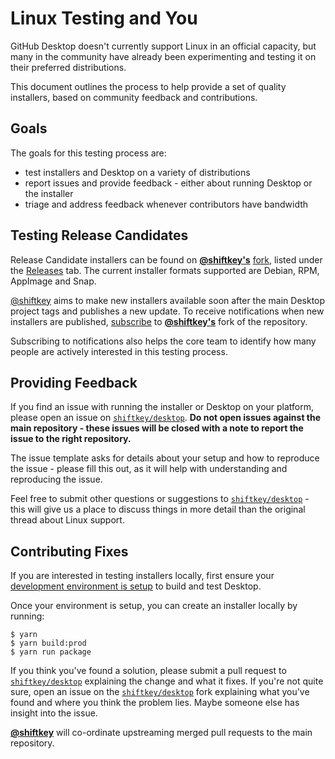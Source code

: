 # Linux Testing and You

GitHub Desktop doesn't currently support Linux in an official capacity, but many in the community have already been experimenting and testing it on their preferred distributions.

This document outlines the process to help provide a set of quality installers, based on community feedback and contributions.

## Goals

The goals for this testing process are:

* test installers and Desktop on a variety of distributions
* report issues and provide feedback - either about running Desktop or the installer
* triage and address feedback whenever contributors have bandwidth

## Testing Release Candidates

Release Candidate installers can be found on [**@shiftkey's**](https://github.com/shiftkey) [fork](https://github.com/shiftkey/desktop), listed under the [Releases](https://github.com/shiftkey/desktop/releases) tab. The current installer formats supported are Debian, RPM, AppImage and Snap.

[@shiftkey](https://github.com/shiftkey) aims to make new installers available soon after the main Desktop project tags and publishes a new update. To receive notifications when new installers are published, [subscribe](https://github.com/shiftkey/desktop/subscription) to [**@shiftkey's**](https://github.com/shiftkey) fork of the repository.

Subscribing to notifications also helps the core team to identify how many people are actively interested in this testing process.

## Providing Feedback

If you find an issue with running the installer or Desktop on your platform, please open an issue on [`shiftkey/desktop`](https://github.com/shiftkey/desktop). **Do not open issues against the main repository - these issues will be closed with a note to report the issue to the right repository.**

The issue template asks for details about your setup and how to reproduce the issue - please fill this out, as it will help with understanding and reproducing the issue.

Feel free to submit other questions or suggestions to [`shiftkey/desktop`](https://github.com/shiftkey/desktop) - this will give us a place to discuss things in more detail than the original thread about Linux support.

## Contributing Fixes

If you are interested in testing installers locally, first ensure your [development environment is setup](https://github.com/desktop/desktop/blob/development/docs/contributing/setup.md) to build and test Desktop.

Once your environment is setup, you can create an installer locally by running:

```shellsession
$ yarn
$ yarn build:prod
$ yarn run package
```

If you think you've found a solution, please submit a pull request to [`shiftkey/desktop`](https://github.com/shiftkey/desktop) explaining the change and what it fixes. If you're not quite sure, open an issue on the [`shiftkey/desktop`](https://github.com/shiftkey/desktop) fork explaining what you've found and where you think the problem lies. Maybe someone else has insight into the issue.

[**@shiftkey**](https://github.com/shiftkey) will co-ordinate upstreaming merged pull requests to the main repository.
